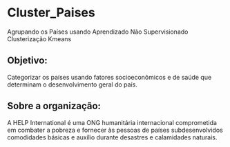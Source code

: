# Cluster_Paises
Agrupando os Países usando Aprendizado Não Supervisionado Clusterização Kmeans

## Objetivo:
Categorizar os países usando fatores socioeconômicos e de saúde que determinam o desenvolvimento geral do país.

## Sobre a organização:
A HELP International é uma ONG humanitária internacional comprometida em combater a pobreza e fornecer às pessoas de países subdesenvolvidos comodidades básicas e auxílio durante desastres e calamidades naturais.
